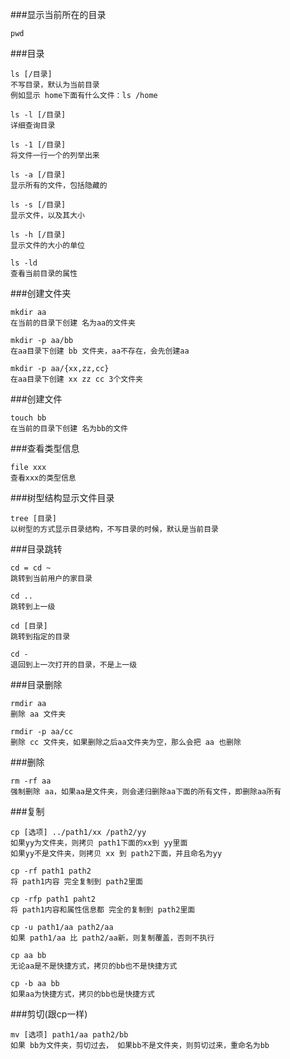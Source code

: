###显示当前所在的目录
```
pwd
```

###目录
```
ls [/目录]
不写目录，默认为当前目录
例如显示 home下面有什么文件：ls /home

ls -l [/目录]
详细查询目录

ls -1 [/目录]
将文件一行一个的列举出来

ls -a [/目录]
显示所有的文件，包括隐藏的

ls -s [/目录]
显示文件，以及其大小

ls -h [/目录]
显示文件的大小的单位

ls -ld
查看当前目录的属性
```

###创建文件夹
```
mkdir aa
在当前的目录下创建 名为aa的文件夹

mkdir -p aa/bb
在aa目录下创建 bb 文件夹，aa不存在，会先创建aa

mkdir -p aa/{xx,zz,cc}
在aa目录下创建 xx zz cc 3个文件夹
```

###创建文件
```
touch bb
在当前的目录下创建 名为bb的文件
```

###查看类型信息
```
file xxx
查看xxx的类型信息
```

###树型结构显示文件目录
```
tree [目录]
以树型的方式显示目录结构，不写目录的时候，默认是当前目录
```

###目录跳转
```
cd = cd ~
跳转到当前用户的家目录

cd ..
跳转到上一级

cd [目录]
跳转到指定的目录

cd -
退回到上一次打开的目录，不是上一级
```

###目录删除
```
rmdir aa
删除 aa 文件夹

rmdir -p aa/cc
删除 cc 文件夹，如果删除之后aa文件夹为空，那么会把 aa 也删除
```

###删除
```
rm -rf aa
强制删除 aa，如果aa是文件夹，则会递归删除aa下面的所有文件，即删除aa所有
```

###复制
```
cp [选项] ../path1/xx /path2/yy
如果yy为文件夹，则拷贝 path1下面的xx到 yy里面
如果yy不是文件夹，则拷贝 xx 到 path2下面，并且命名为yy

cp -rf path1 path2
将 path1内容 完全复制到 path2里面

cp -rfp path1 paht2
将 path1内容和属性信息都 完全的复制到 path2里面

cp -u path1/aa path2/aa
如果 path1/aa 比 path2/aa新，则复制覆盖，否则不执行

cp aa bb
无论aa是不是快捷方式，拷贝的bb也不是快捷方式

cp -b aa bb
如果aa为快捷方式，拷贝的bb也是快捷方式
```

###剪切(跟cp一样)
```
mv [选项] path1/aa path2/bb
如果 bb为文件夹，剪切过去， 如果bb不是文件夹，则剪切过来，重命名为bb
```

